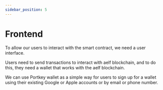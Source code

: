 ```yaml
---
sidebar_position: 5
---
```


# Frontend

To allow our users to interact with the smart contract, we need a user interface.

Users need to send transactions to interact with aelf blockchain, and to do this, they need a wallet that works with the aelf blockchain.

We can use Portkey wallet as a simple way for users to sign up for a wallet using their existing Google or Apple accounts or by email or phone number.
